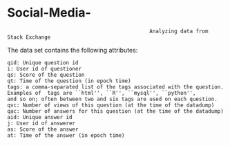 # Social-Media-
                                                  Analyzing data from Stack Exchange 

The data set contains the following attributes: 


    qid: Unique question id 
    i: User id of questioner 
    qs: Score of the question 
    qt: Time of the question (in epoch time) 
    tags: a comma-separated list of the tags associated with the question. Examples of  tags are ``html'', ``R'', ``mysql'', ``python'',             and so on; often between two and six tags are used on each question. 
    qvc: Number of views of this question (at the time of the datadump) 
    qac: Number of answers for this question (at the time of the datadump) 
    aid: Unique answer id 
    j: User id of answerer 
    as: Score of the answer 
    at: Time of the answer (in epoch time) 


